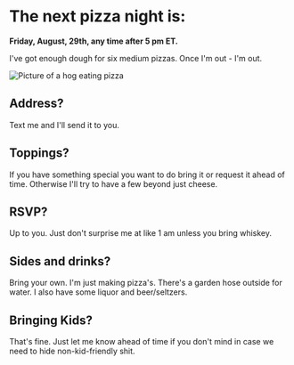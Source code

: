 # The next pizza night is:
**Friday, August, 29th, any time after 5 pm ET.**

I've got enough dough for six medium pizzas. Once I'm out - I'm out. 


![Picture of a hog eating pizza](https://pbs.twimg.com/media/ELHY0loWsAETBnb.jpg:large)

## Address?
Text me and I'll send it to you.

## Toppings?
If you have something special you want to do bring it or request it ahead of time. Otherwise I'll try to have a few beyond just cheese. 

## RSVP?
Up to you. Just don't surprise me at like 1 am unless you bring whiskey.

## Sides and drinks? 
Bring your own. I'm just making pizza's. There's a garden hose outside for water. I also have some liquor and beer/seltzers.

## Bringing Kids?
That's fine. Just let me know ahead of time if you don't mind in case we need to hide non-kid-friendly shit.

